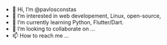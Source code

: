 - 👋 Hi, I’m @pavlosconstas
- 👀 I’m interested in web developement, Linux, open-source,
- 🌱 I’m currently learning Python, Flutter/Dart.
- 💞️ I’m looking to collaborate on ...
- 📫 How to reach me ...

<!---
penguinthechef/penguinthechef is a ✨ special ✨ repository because its `README.md` (this file) appears on your GitHub profile.
You can click the Preview link to take a look at your changes.
--->
